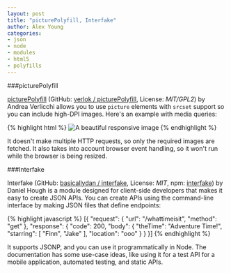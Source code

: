 ```yaml
---
layout: post
title: "picturePolyfill, Interfake"
author: Alex Young
categories:
- json
- node
- modules
- html5
- polyfills
---
```


###picturePolyfill

[picturePolyfill](http://verlok.github.io/picturePolyfill/) (GitHub: [verlok / picturePolyfill](https://github.com/verlok/picturePolyfill), License: _MIT/GPL2_) by Andrea Verlicchi allows you to use `picture` elements with `srcset` support so you can include high-DPI images.  Here's an example with media queries:

{% highlight html %}
<picture data-alt="A beautiful responsive image" data-default-src="img/1440x1440.gif">
  <source src="img/480x480.gif"/>
  <source src="img/768x768.gif"   media="(min-width: 481px)"/>
  <source src="img/1440x1440.gif" media="(min-width: 1025px)"/>
  <source src="img/1920x1920.gif" media="(min-width: 1441px)"/>
  <noscript>
    <img src="img/768x768.gif" alt="A beautiful responsive image"/>
  </noscript>
</picture>
{% endhighlight %}

It doesn't make multiple HTTP requests, so only the required images are fetched.  It also takes into account browser event handling, so it won't run while the browser is being resized.

###Interfake

Interfake (GitHub: [basicallydan / interfake](https://github.com/basicallydan/interfake), License: _MIT_, npm: [interfake](https://www.npmjs.org/package/interfake)) by Daniel Hough is a module designed for client-side developers that makes it easy to create JSON APIs.  You can create APIs using the command-line interface by making JSON files that define endpoints:

{% highlight javascript %}
[{
  "request": {
    "url": "/whattimeisit",
    "method": "get"
  },
  "response": {
    "code": 200,
    "body": {
      "theTime": "Adventure Time!",
      "starring": [
        "Finn",
        "Jake"
      ],
      "location": "ooo"
    }
  }
}]
{% endhighlight %}

It supports JSONP, and you can use it programmatically in Node.  The documentation has some use-case ideas, like using it for a test API for a mobile application, automated testing, and static APIs.
